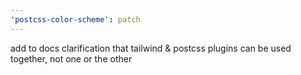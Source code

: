 ```yaml
---
'postcss-color-scheme': patch
---
```


add to docs clarification that tailwind & postcss plugins can be used together, not one or the other
